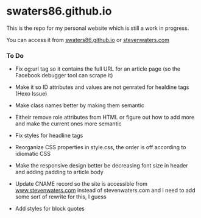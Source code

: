 swaters86.github.io
===================

This is the repo for my personal website which is still a work in progress. 

You can access it from [swaters86.github.io](http://swaters86.github.io/) or [stevenwaters.com](http://stevenwaters.com)

### To Do 

- Fix og:url tag so it contains the full URL for an article page (so the Facebook debugger tool can scrape it)

- Make it so ID attributes and values are not genrated for healdine tags (Hexo Issue)

- Make class names better by making them semantic 

- Eitheir remove role attributes from HTML or figure out how to add more and make the current ones more semantic 

- Fix styles for headline tags 

- Reorganize CSS properties in style.css, the order is off according to idiomatic CSS

- Make the responsive design better be decreasing font size in header and adding padding to article body 

- Update CNAME record so the site is accessible from www.stevenwaters.com instead of stevenwaters.com and I need to add some sort of rewrite for this, I guess 

- Add styles for block quotes 

